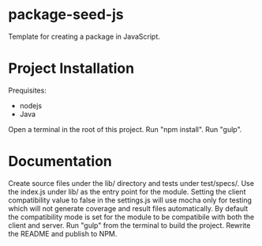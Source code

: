 package-seed-js
===============

Template for creating a package in JavaScript.

Project Installation
====================

Prequisites:
- nodejs
- Java

Open a terminal in the root of this project.
Run "npm install".
Run "gulp".

Documentation
=============

Create source files under the lib/ directory and tests under test/specs/. Use the index.js under lib/ as the entry point for the module.
Setting the client compatibility value to false in the settings.js will use mocha only for testing which will not generate coverage and result files automatically.
By default the compatibility mode is set for the module to be compatibile with both the client and server. Run "gulp" from the terminal to build the project.
Rewrite the README and publish to NPM.